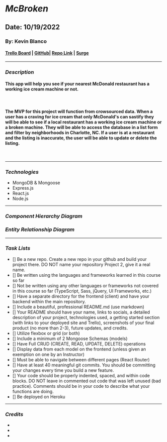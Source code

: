 # **_*McBroken*_**

## Date: 10/19/2022

### By: Kevin Blanco

#### [Trello Board](https://trello.com/invite/b/CyKOuEXB/97c5ead1d044edadc0da039d084a363a/war-card-game) | [GitHub](https://github.com/greensharpie)| [Repo Link](https://github.com/greensharpie/kevins-war-cardgame) | [Surge](https://war-the-cardgame.surge.sh/)

---

### **_*Description*_**

#### This app will help you see if your nearest McDonald restaurant has a working ice cream machine or not.

<br/>

#### The MVP for this project will function from crowsourced data. When a user has a craving for ice cream that only McDonald's can sastify they will be able to see if a local restaurant has a working ice cream machine or a broken machine. They will be able to access the database in a list form and filter by neighborhoods in Charlotte, NC. If a user is at a restaurant and the listing is inaccurate, the user will be able to update or delete the listing.

<br/>

---

### **_Technologies_**

- MongoDB & Mongoose
- Express.js
- React.js
- Node.js

---

### **_Component Hierarchy Diagram_**

<!-- #### WAR - THE CARD GAME

![WAR - THE CARD GAME](https://user-images.githubusercontent.com/113216469/194410935-7447f2a7-841a-4421-b910-f146399767f9.png) -->

### **_Entity Relationship Diagram_**

<!-- #### WAR - THE CARD GAME

![WAR - THE CARD GAME](https://user-images.githubusercontent.com/113216469/194410935-7447f2a7-841a-4421-b910-f146399767f9.png) -->

---

### **_Task Lists_**

- [] Be a new repo. Create a new repo in your github and build your project there. DO NOT name your repository Project 2, give it a real name.
- [] Be written using the languages and frameworks learned in this course so far
- [] Not be written using any other languages or frameworks not covered in this course so far (TypeScript, Sass, jQuery, UI Frameworks, etc.)
- [] Have a separate directory for the frontend (client) and have your backend within the main repository.
- [] Include a beautiful, professional README.md (use markdown)
- [] Your README should have your name, links to socials, a detailed description of your project, technologies used, a getting started section (with links to your deployed site and Trello), screenshots of your final product (no more than 2-3), future updates, and credits.
- [] Utilize flexbox or grid (or both)
- [] Include a minimum of 2 Mongoose Schemas (models)
- [] Have Full CRUD (CREATE, READ, UPDATE, DELETE) operations
- [] Display data from each model on the frontend (unless given an exemption on one by an Instructor)
- [] Must be able to navigate between different pages (React Router)
- [] Have at least 40 meaningful git commits. You should be committing your changes every time you build a new feature.
- [] Your code should be properly indented, spaced, and within code blocks. DO NOT leave in commented out code that was left unused (bad practice). Comments should be in your code to describe what your functions are doing.
- [] Be deployed on Heroku

---

### **_Credits_**

-
-
-
